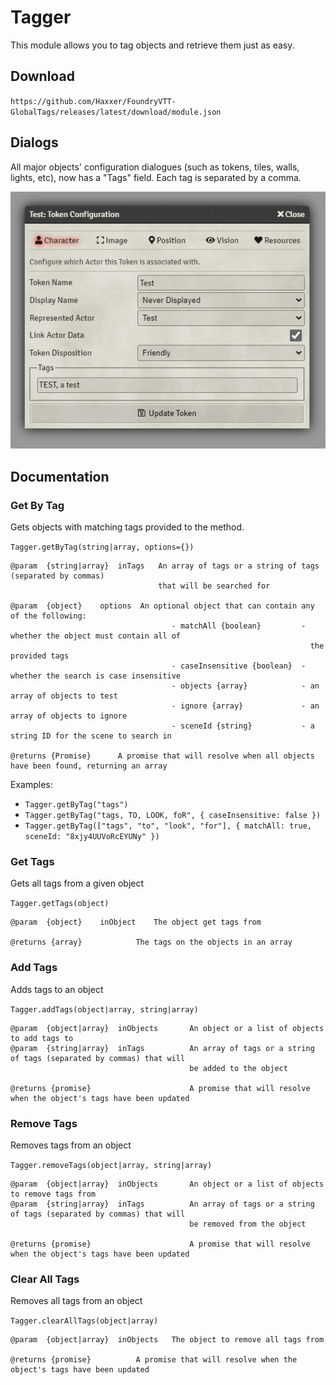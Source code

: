 # Tagger

This module allows you to tag objects and retrieve them just as easy.

## Download

`https://github.com/Haxxer/FoundryVTT-GlobalTags/releases/latest/download/module.json`

## Dialogs

All major objects' configuration dialogues (such as tokens, tiles, walls, lights, etc), now has a "Tags" field. Each tag is separated by a comma.

![img.png](docs/token-config.png)

## Documentation

### Get By Tag
Gets objects with matching tags provided to the method.

`Tagger.getByTag(string|array, options={})`

```
@param 	{string|array}	inTags	 An array of tags or a string of tags (separated by commas)
                                 that will be searched for
                                 
@param 	{object} 	options	 An optional object that can contain any of the following:
                                    - matchAll {boolean}         - whether the object must contain all of
                                                                   the provided tags
                                    - caseInsensitive {boolean}	 - whether the search is case insensitive
                                    - objects {array} 	         - an array of objects to test
                                    - ignore {array}	         - an array of objects to ignore
                                    - sceneId {string}	         - a string ID for the scene to search in
                                    
@returns {Promise}      A promise that will resolve when all objects have been found, returning an array
```

Examples:

- `Tagger.getByTag("tags")`
- `Tagger.getByTag("tags, TO, LOOK, foR", { caseInsensitive: false })`
- `Tagger.getByTag(["tags", "to", "look", "for"], { matchAll: true, sceneId: "8xjy4UUVoRcEYUNy" })`

### Get Tags
Gets all tags from a given object

`Tagger.getTags(object)`

```
@param	{object} 	inObject	The object get tags from

@returns {array} 			The tags on the objects in an array
```

### Add Tags

Adds tags to an object

`Tagger.addTags(object|array, string|array)`

```
@param 	{object|array}	inObjects       An object or a list of objects to add tags to
@param 	{string|array} 	inTags          An array of tags or a string of tags (separated by commas) that will
                                        be added to the object

@returns {promise}                      A promise that will resolve when the object's tags have been updated
```

### Remove Tags

Removes tags from an object

`Tagger.removeTags(object|array, string|array)`

```
@param 	{object|array}	inObjects       An object or a list of objects to remove tags from
@param 	{string|array} 	inTags          An array of tags or a string of tags (separated by commas) that will
                                        be removed from the object

@returns {promise}                      A promise that will resolve when the object's tags have been updated
```

### Clear All Tags

Removes all tags from an object

`Tagger.clearAllTags(object|array)`

```
@param 	{object|array}	inObjects	The object to remove all tags from

@returns {promise}			A promise that will resolve when the object's tags have been updated
```